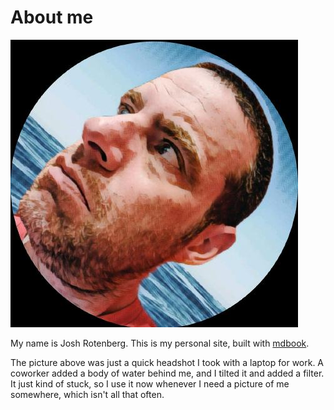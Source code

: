 # About me

![me](img/me.jpeg)

My name is Josh Rotenberg. This is my personal site, built with [mdbook](https://github.com/rust-lang/mdBook).

The picture above was just a quick headshot I took with a laptop for work. A coworker added a body of water behind me, and I tilted
it and added a filter. It just kind of stuck, so I use it now whenever I need a picture of me somewhere, which isn't all that often.
